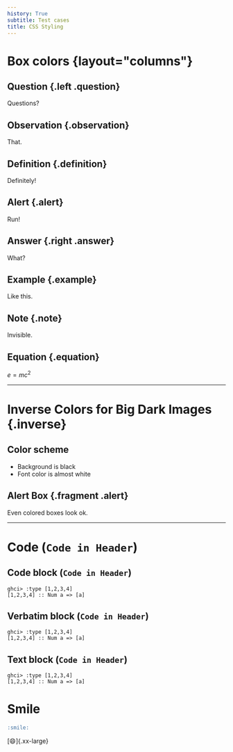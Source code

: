 ```yaml
---
history: True
subtitle: Test cases
title: CSS Styling
---
```

# Box colors {layout="columns"}

## Question {.left .question}

Questions?

## Observation {.observation}

That.

## Definition {.definition}

Definitely!

## Alert {.alert}

Run!

## Answer {.right .answer}

What?

## Example {.example}

Like this.

## Note {.note}

Invisible.

## Equation {.equation}

$e=mc^2$

---

# Inverse Colors for Big Dark Images {.inverse}

## Color scheme

-   Background is black
-   Font color is almost white

## Alert Box {.fragment .alert}

Even colored boxes look ok.

---

# Code (`Code in Header`)

## Code block (`Code in Header`)

``` {.haskell label="Haskell"}
ghci> :type [1,2,3,4]
[1,2,3,4] :: Num a => [a]
```

## Verbatim block (`Code in Header`)

    ghci> :type [1,2,3,4]
    [1,2,3,4] :: Num a => [a]

## Text block (`Code in Header`)

``` {.txt}
ghci> :type [1,2,3,4]
[1,2,3,4] :: Num a => [a]
```
# Smile

```.markdown
:smile:
```

[:smile:]{.xx-large}
